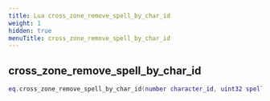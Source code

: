 ```yaml
---
title: Lua cross_zone_remove_spell_by_char_id
weight: 1
hidden: true
menuTitle: cross_zone_remove_spell_by_char_id
---
```

## cross_zone_remove_spell_by_char_id
```lua
eq.cross_zone_remove_spell_by_char_id(number character_id, uint32 spell_id) -- void
```